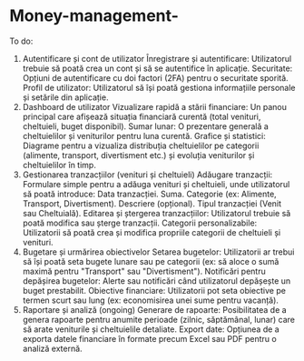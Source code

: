 # Money-management-
To do:

1. Autentificare și cont de utilizator
Înregistrare și autentificare: Utilizatorul trebuie să poată crea un cont și să se autentifice în aplicație.
Securitate: Opțiuni de autentificare cu doi factori (2FA) pentru o securitate sporită.
Profil de utilizator: Utilizatorul să își poată gestiona informațiile personale și setările din aplicație.
2. Dashboard de utilizator
Vizualizare rapidă a stării financiare: Un panou principal care afișează situația financiară curentă (total venituri, cheltuieli, buget disponibil).
Sumar lunar: O prezentare generală a cheltuielilor și veniturilor pentru luna curentă.
Grafice și statistici: Diagrame pentru a vizualiza distribuția cheltuielilor pe categorii (alimente, transport, divertisment etc.) și evoluția veniturilor și cheltuielilor în timp.
3. Gestionarea tranzacțiilor (venituri și cheltuieli)
Adăugare tranzacții: Formulare simple pentru a adăuga venituri și cheltuieli, unde utilizatorul să poată introduce:
Data tranzacției.
Suma.
Categorie (ex: Alimente, Transport, Divertisment).
Descriere (opțional).
Tipul tranzacției (Venit sau Cheltuială).
Editarea și ștergerea tranzacțiilor: Utilizatorul trebuie să poată modifica sau șterge tranzacții.
Categorii personalizabile: Utilizatorii să poată crea și modifica propriile categorii de cheltuieli și venituri.
4. Bugetare și urmărirea obiectivelor
Setarea bugetelor: Utilizatorii ar trebui să își poată seta bugete lunare sau pe categorii (ex: să aloce o sumă maximă pentru "Transport" sau "Divertisment").
Notificări pentru depășirea bugetelor: Alerte sau notificări când utilizatorul depășește un buget prestabilit.
Obiective financiare: Utilizatorii pot seta obiective pe termen scurt sau lung (ex: economisirea unei sume pentru vacanță).
5. Raportare și analiză (ongoing)
Generare de rapoarte: Posibilitatea de a genera rapoarte pentru anumite perioade (zilnic, săptămânal, lunar) care să arate veniturile și cheltuielile detaliate.
Export date: Opțiunea de a exporta datele financiare în formate precum Excel sau PDF pentru o analiză externă.
